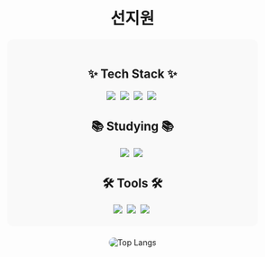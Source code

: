 <!-- 타이틀 부분 -->
<div align="center">
  <h1>선지원</h1>
</div>

<!-- 내용 부분 -->
<div style="background-color: #f9f9f9; padding: 20px; border-radius: 10px; width: 80%; margin: 0 auto;">

  <!-- Tech Stack -->
  <h2 align="center">✨ Tech Stack ✨</h2>
  <div align="center" style="margin-bottom: 20px;">
    <img src="https://img.shields.io/badge/Spring-6DB33F?style=for-the-badge&logo=spring&logoColor=white" />&nbsp
    <img src="https://img.shields.io/badge/SpringBoot-6DB33F?style=for-the-badge&logo=Spring&logoColor=white" />&nbsp
    <img src="https://img.shields.io/badge/Java-ED8B00?style=for-the-badge&logo=openjdk&logoColor=white" />&nbsp
    <img src="https://img.shields.io/badge/Python-3670A0?style=for-the-badge&logo=python&logoColor=ffdd54" />&nbsp
  </div>
  
  <!-- Studying -->
  <h2 align="center">📚 Studying 📚</h2>
  <div align="center" style="margin-bottom: 20px;">
    <img src="https://img.shields.io/badge/Spring-6DB33F?style=for-the-badge&logo=spring&logoColor=white" />&nbsp
    <img src="https://img.shields.io/badge/SpringBoot-6DB33F?style=for-the-badge&logo=Spring&logoColor=white" />&nbsp
  </div>
  
  <!-- Tools -->
  <h2 align="center">🛠 Tools 🛠</h2>
  <div align="center">
    <img src="https://img.shields.io/badge/git-F05033.svg?style=for-the-badge&logo=git&logoColor=white" />&nbsp
    <img src="https://img.shields.io/badge/github-181717.svg?style=for-the-badge&logo=github&logoColor=white" />&nbsp
    <img src="https://img.shields.io/badge/Intellij%20Idea-000?logo=intellij-idea&style=for-the-badge" />&nbsp
  </div>

</div>

<!-- GitHub Stats -->
<div align="center" style="margin-top: 20px;">
  <img src="https://github-readme-stats.vercel.app/api/top-langs/?username=seonjiwon&layout=compact" alt="Top Langs" style="border-radius: 10px;"/>
</div>
